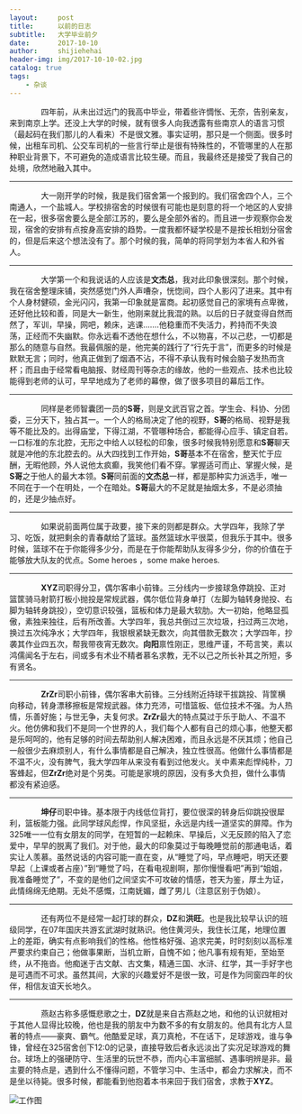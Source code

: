 ```yaml
---
layout:     post
title:      以前的日志
subtitle:   大学毕业前夕
date:       2017-10-10
author:     shijiehehai
header-img: img/2017-10-10-02.jpg
catalog: true
tags:
    - 杂谈
---
```

&emsp;&emsp;&emsp;&emsp;四年前，从未出过远门的我高中毕业，带着些许惆怅、无奈，告别亲友，来到南京上学。还没上大学的时候，就有很多人向我透露有些南京人的语言习惯（最起码在我们那儿的人看来）不是很文雅。事实证明，那只是一个侧面。很多时候，出租车司机、公交车司机的一些言行举止是很有特殊性的，不管哪里的人在那种职业背景下，不可避免的造成语言比较生硬。而且，我最终还是接受了我自己的处境，欣然地融入其中。
***  

&emsp;&emsp;&emsp;&emsp;大一刚开学的时候，我是我们宿舍第一个报到的。我们宿舍四个人，三个南通人，一个盐城人。学校排宿舍的时候很有可能也是刻意的将一个地区的人安排在一起，很多宿舍要么是全部江苏的，要么是全部外省的。而且进一步观察你会发现，宿舍的安排有点按身高安排的趋势。一度我都怀疑学校是不是按长相划分宿舍的，但是后来这个想法没有了。那个时候的我，简单的将同学划为本省人和外省人。  
***

&emsp;&emsp;&emsp;&emsp;大学第一个和我说话的人应该是**文杰总**，我对此印象很深刻。那个时候，我在宿舍整理床铺，突然感觉门外人声嘈杂，恍惚间，四个人影闪了进来。其中有个人身材健硕，金光闪闪，我第一印象就是富商。起初感觉自己的家境有点卑微，还好他比较和善，同是大一新生，他刚来就比我混的熟。以后的日子就变得自然而然了，军训，早操，网吧，赖床，逃课…….他稳重而不失活力，矜持而不失浪荡，正经而不失幽默。你永远看不透他在想什么，不以物喜，不以己悲，一切都是那么的随意与自然。我最佩服的是，他完美的践行了“行先于言”，而更多的时候是默默无言；同时，他真正做到了烟酒不沾，不得不承认我有时候会脑子发热而贪杯；而且由于经常看电脑报、财经周刊等杂志的缘故，他的一些观点、技术也比较能得到老师的认可，早早地成为了老师的幕僚，做了很多项目的幕后工作。
***   

&emsp;&emsp;&emsp;&emsp;同样是老师智囊团一员的**S哥**，则是文武百官之首。学生会、科协、分团委，三分天下，独占其一。一个人的格局决定了他的视野，**S哥**的格局、视野是我等不能比及的。出得庙堂，下得江湖，不管哪种场合，都能得心应手、镇定自若。一口标准的东北腔，无形之中给人以轻松的印象，很多时候我特别愿意和**S哥**聊天就是冲他的东北腔去的。从大四找到工作开始，**S哥**基本不在宿舍，整天忙于应酬，无暇他顾，外人说他太疯癫，我笑他们看不穿。掌握适可而止、掌握火候，是**S哥**之于他人的最大本领。**S哥**同前面的**文杰总**一样，都是那种实力派选手，唯一不同在于一个在明处，一个在暗处。**S哥**最大的不足就是抽烟太多，不是必须抽的，还是少抽点好。
***

&emsp;&emsp;&emsp;&emsp;如果说前面两位属于政要，接下来的则都是群众。大学四年，我除了学习、吃饭，就把剩余的青春献给了篮球。虽然篮球水平很菜，但我乐于其中。很多时候，篮球不在于你能得多少分，而是在于你能帮助队友得多少分，你的价值在于能够放大队友的优点。Some heroes ，some make heroes.
***

&emsp;&emsp;&emsp;&emsp;**XYZ**司职得分卫，偶尔客串小前锋。三分线内一步接球急停跳投、正对篮筐骑马射箭打板小抛投是常规武器，偶尔低位背身单打（左脚为轴转身抛投、右脚为轴转身跳投），空切意识较强，篮板和体力是最大软肋。大一初始，他略显孤傲，素独来独往，后有所改善。大学四年，我总共倒过三次垃圾，扫过两三次地，换过五次纯净水；大学四年，我银根紧缺无数次，向其借款无数次；大学四年，抄袭其作业四五次，帮我带夜宵无数次。**向阳**禀性刚正，思维严谨，不苟言笑，素以鸿儒闻名于左右，间或多有术业不精者慕名求教，无不以己之所长补其之所短，多有贤名。
***

&emsp;&emsp;&emsp;&emsp;**ZrZr**司职小前锋，偶尔客串大前锋。三分线附近持球干拔跳投、背筐横向移动，转身漂移擦板是常规武器。体力充沛，可惜篮板、低位技术不强。为人热情，乐善好施；与世无争，夫复何求。**ZrZr**最大的特点莫过于乐于助人、不温不火。他仿佛和我们不是同一个世界的人，我们每个人都有自己的烦心事，他整天都是乐呵呵的，他有足够的时间去帮助别人解决困难，而且永远是不厌其烦；他自己一般很少去麻烦别人，有什么事情都是自己解决，独立性很高。他做什么事情都是不温不火，没有脾气，我大学四年从来没有看到过他发火。关中素来彪悍纯朴，刀客蜂起，但**ZrZr**绝对是个另类。可能是家境的原因，没有多大负担，做什么事情都没有紧迫感。
***
   
&emsp;&emsp;&emsp;&emsp;**坤仔**司职中锋。基本限于内线低位背打，要位很深的转身后仰跳投很犀利，篮板能力强。此同学球风彪悍，作风坚挺，永远是内线一道坚实的屏障。作为325唯一一位有女朋友的同学，在短暂的一起赖床、早操后，义无反顾的陷入了恋爱中，早早的脱离了我们。对于他，最大的印象莫过于每晚睡觉前的那通电话，着实让人羡慕。虽然说话的内容可能一直在变，从“睡觉了吗，早点睡吧，明天还要早起（上课或者占座）”到“睡觉了吗，在看电视剧啊，那你慢慢看吧”再到“姐姐，我准备睡觉了”，不变的是他们之间坚实不可攻破的情感，苍天为鉴，厚土为证，此情绵绵无绝期。无处不感慨，江南妩媚，雌了男儿（注意区别于伪娘）。
***

&emsp;&emsp;&emsp;&emsp;还有两位不是经常一起打球的群众，**DZ**和**洪旺**。也是我比较早认识的班级同学，在07年国庆共游玄武湖时就熟识。他住黄河头，我住长江尾，地理位置上的差距，确实有点影响我们的性格。他性格好强、追求完美，时时刻刻以高标准严要求约束自己；他做事果断，当机立断，自愧不如；他凡事有规有矩，至始至终，从不拖沓。他痴迷于古文献、古文集，精通三国、水浒、红学，其一手好字也是可遇而不可求。虽然其间，大家的兴趣爱好不是很一致，可是作为同窗四年的伙伴，相信友谊天长地久。
***

&emsp;&emsp;&emsp;&emsp;燕赵古称多感慨悲歌之士，**DZ**就是来自古燕赵之地，和他的认识就相对于其他人显得比较晚，他也是我的朋友中为数不多的有女朋友的。他具有北方人显著的特点——豪爽、霸气。他酷爱足球，真刀真枪，不在话下，足球游戏，谁与争锋，曾经在325宿舍创下12:0的记录，直接导致后者永远淡出了实况足球游戏的舞台。球场上的强硬防守、生活里的玩世不恭，而内心丰富细腻、遇事明辨是非。最主要的特点是，遇到什么不懂得问题，不管学习中、生活中，都会力求解决，而不是坐以待毙。很多时候，都能看到他抱着本书来回于我们宿舍，求教于**XYZ**。

![工作图](https://ws1.sinaimg.cn/large/006tNc79gy1fkdbvxi58bj30qo0zkago.jpg)
